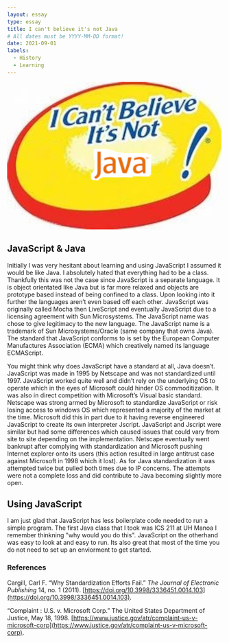 ```yaml
---
layout: essay
type: essay
title: I can't believe it's not Java
# All dates must be YYYY-MM-DD format!
date: 2021-09-01
labels:
  - History
  - Learning
---
```

<img class="ui tiny right spaced image" src="../images/notJava.jpg">
 
 ##        JavaScript & Java
   
  Initially I was very hesitant about learning and using JavaScript I assumed it would be like Java. I absolutely hated that everything had to be a class. Thankfully this was not the case since JavaScript is a separate language. It is object orientated like Java but is far more relaxed and objects are prototype based instead of being confined to a class. Upon looking into it further the languages aren’t even based off each other.  JavaScript was originally called Mocha then LiveScript and eventually JavaScript due to a licensing agreement with Sun Microsystems. The JavaScript name was chose to give legitimacy to the new language. The JavaScript name is a trademark of Sun Microsystems/Oracle (same company that owns Java). The standard that JavaScript conforms to is set by the European Computer Manufactures Association (ECMA) which creatively named its language ECMAScript.

  You might think why does JavaScript have a standard at all, Java doesn’t. JavaScript was made in 1995 by Netscape and was not standardized until 1997. JavaScript worked quite well and didn’t rely on the underlying OS to operate which in the eyes of Microsoft could hinder OS commoditization. It was also in direct competition with Microsoft’s Visual basic standard. Netscape was strong armed by Microsoft to standardize JavaScript or risk losing access to windows OS which represented a majority of the market at the time. Microsoft did this in part due to it having reverse engineered JavaScript to create its own interpreter Jscript. JavaScript and Jscript were similar but had some differences which caused issues that could vary from site to site depending on the implementation. Netscape eventually went bankrupt after complying with standardization and Microsoft pushing Internet explorer onto its users (this action resulted in large antitrust case against Microsoft in 1998 which it lost). As for Java standardization it was attempted twice but pulled both times due to IP concerns. The attempts were not a complete loss and did contribute to Java becoming slightly more open.

## Using JavaScript
I am just glad that JavaScript has less boilerplate code needed to run a simple program. The first Java class that I took was ICS 211 at UH Manoa I remember thinkning "why would you do this". JavaScript on the otherhand was easy to look at and easy to run. Its also great that most of the time you do not need to set up an enviorment to get started.

### References

Cargill, Carl F. “Why Standardization Efforts Fail.” _The Journal of Electronic Publishing_ 14, no. 1 (2011). [https://doi.org/10.3998/3336451.0014.103](https://doi.org/10.3998/3336451.0014.103).

“Complaint : U.S. v. Microsoft Corp.” The United States Department of Justice, May 18, 1998. [https://www.justice.gov/atr/complaint-us-v-microsoft-corp](https://www.justice.gov/atr/complaint-us-v-microsoft-corp).

